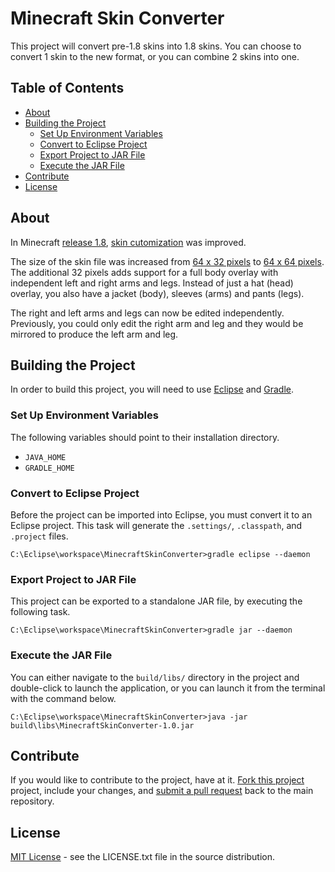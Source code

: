 # Minecraft Skin Converter

This project will convert pre-1.8 skins into 1.8 skins. You can choose to convert 1 skin to the new format, or you can combine 2 skins into one.

## Table of Contents

- [About](#about)
- [Building the Project](#building-the-project)
  - [Set Up Environment Variables](#set-up-environment-variables)
  - [Convert to Eclipse Project](#convert-to-eclipse-project)
  - [Export Project to JAR File](#export-project-to-jar-file)
  - [Execute the JAR File](#execute-the-jar-file)
- [Contribute](#contribute)
- [License](#license)

## About

In Minecraft [release 1.8][1], [skin cutomization][2] was improved.

The size of the skin file was increased from [64 x 32 pixels][3] to [64 x 64 pixels][4]. The additional 32 pixels adds support for a full body overlay with independent left and right arms and legs. Instead of just a hat (head) overlay, you also have a jacket (body), sleeves (arms) and pants (legs).

The right and left arms and legs can now be edited independently. Previously, you could only edit the right arm and leg and they would be mirrored to produce the left arm and leg. 

## Building the Project

In order to build this project, you will need to use [Eclipse][5] and [Gradle][6].

### Set Up Environment Variables

The following variables should point to their installation directory.

- `JAVA_HOME`
- `GRADLE_HOME`

### Convert to Eclipse Project

Before the project can be imported into Eclipse, you must convert it to an Eclipse project. This task will generate the `.settings/`, `.classpath`, and `.project` files.

    C:\Eclipse\workspace\MinecraftSkinConverter>gradle eclipse --daemon

### Export Project to JAR File

This project can be exported to a standalone JAR file, by executing the following task.

    C:\Eclipse\workspace\MinecraftSkinConverter>gradle jar --daemon

### Execute the JAR File

You can either navigate to the `build/libs/` directory in the project and double-click to launch the application, or you can launch it from the terminal with the command below.

    C:\Eclipse\workspace\MinecraftSkinConverter>java -jar build\libs\MinecraftSkinConverter-1.0.jar

## Contribute

If you would like to contribute to the project, have at it. [Fork this project][7] project, include your changes, and [submit a pull request][8] back to the main repository.

## License

[MIT License][9] - see the LICENSE.txt file in the source distribution.

  [1]: http://minecraft.gamepedia.com/1.8
  [2]: http://minecraft.gamepedia.com/Skin
  [3]: http://minecraft.gamepedia.com/File:Skintemplate.png
  [4]: http://minecraft.gamepedia.com/File:1.8_Skin_Template.png
  [5]: http://www.eclipse.org/
  [6]: https://gradle.org/
  [7]: https://help.github.com/articles/fork-a-repo
  [8]: https://help.github.com/articles/using-pull-requests
  [9]: http://opensource.org/licenses/mit-license.html
